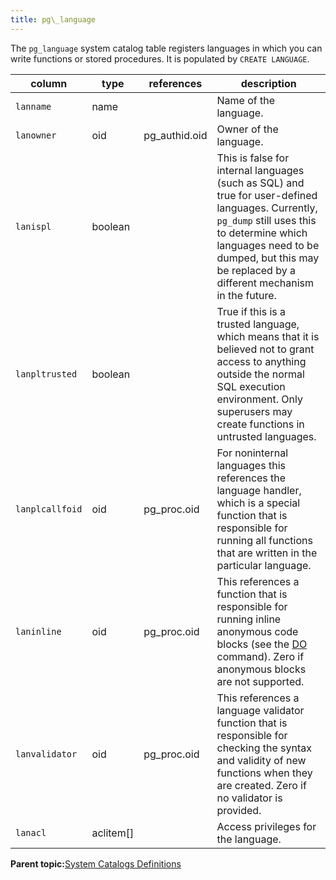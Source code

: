 ```yaml
---
title: pg\_language 
---
```


The `pg_language` system catalog table registers languages in which you can write functions or stored procedures. It is populated by `CREATE LANGUAGE`.

|column|type|references|description|
|------|----|----------|-----------|
|`lanname`|name| |Name of the language.|
|`lanowner`|oid|pg\_authid.oid|Owner of the language.|
|`lanispl`|boolean| |This is false for internal languages \(such as SQL\) and true for user-defined languages. Currently, `pg_dump` still uses this to determine which languages need to be dumped, but this may be replaced by a different mechanism in the future.|
|`lanpltrusted`|boolean| |True if this is a trusted language, which means that it is believed not to grant access to anything outside the normal SQL execution environment. Only superusers may create functions in untrusted languages.|
|`lanplcallfoid`|oid|pg\_proc.oid|For noninternal languages this references the language handler, which is a special function that is responsible for running all functions that are written in the particular language.|
|`laninline`|oid|pg\_proc.oid|This references a function that is responsible for running inline anonymous code blocks \(see the [DO](../sql_commands/DO.html) command\). Zero if anonymous blocks are not supported.|
|`lanvalidator`|oid|pg\_proc.oid|This references a language validator function that is responsible for checking the syntax and validity of new functions when they are created. Zero if no validator is provided.|
|`lanacl`|aclitem\[\]| |Access privileges for the language.|

**Parent topic:**[System Catalogs Definitions](../system_catalogs/catalog_ref-html.html)


